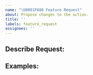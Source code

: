 ```yaml
---
name: "\U0001F680 Feature Request"
about: Propose changes to the action.
title: ''
labels: feature_request
assignees: ''
---
```


## Describe Request:

## Examples: